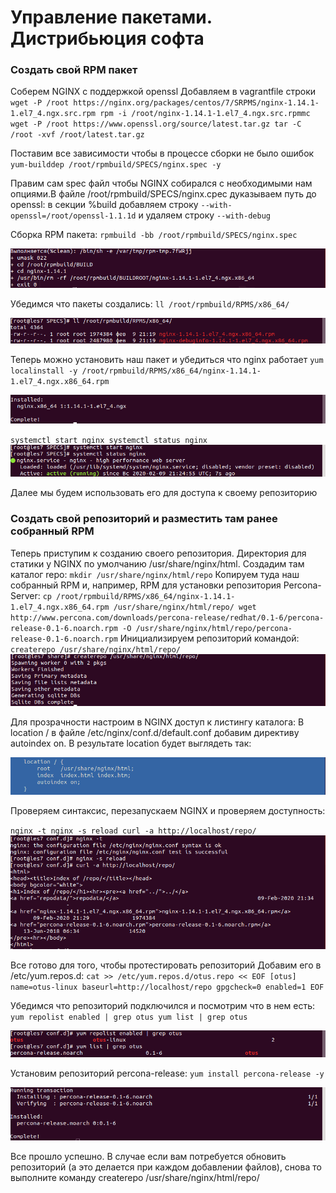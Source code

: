 # **Управление пакетами. Дистрибьюция софта**
### **Создать свой RPM пакет**

Соберем NGINX с поддержкой openssl
Добавляем в vagrantfile строки
``
wget -P /root https://nginx.org/packages/centos/7/SRPMS/nginx-1.14.1-1.el7_4.ngx.src.rpm
rpm -i /root/nginx-1.14.1-1.el7_4.ngx.src.rpmmc
wget -P /root https://www.openssl.org/source/latest.tar.gz
tar -C /root -xvf /root/latest.tar.gz
``

Поставим все зависимости чтобы в процессе сборки не было ошибок
``
yum-builddep /root/rpmbuild/SPECS/nginx.spec -y
``

Правим сам spec файл чтобы NGINX собирался с необходимыми нам
опциями.В файле /root/rpmbuild/SPECS/nginx.cpec дуказываем путь до openssl:
в секции %build добавляем строку
``
--with-openssl=/root/openssl-1.1.1d
``
и удаляем строку 
``
--with-debug
``

Сборка RPM пакета:
``
rpmbuild -bb /root/rpmbuild/SPECS/nginx.spec
``

![network](https://github.com/vasiliev-an/lesson_7/blob/master/img/1.png)


Убедимся что пакеты создались:
``
ll /root/rpmbuild/RPMS/x86_64/
``

![network](https://github.com/vasiliev-an/lesson_7/blob/master/img/2.png)


Теперь можно установить наш пакет и убедиться что nginx работает
``
yum localinstall -y /root/rpmbuild/RPMS/x86_64/nginx-1.14.1-1.el7_4.ngx.x86_64.rpm
``

![network](https://github.com/vasiliev-an/lesson_7/blob/master/img/3.png)

``
systemctl start nginx
systemctl status nginx
``
![network](https://github.com/vasiliev-an/lesson_7/blob/master/img/4.png)

Далее мы будем использовать его для доступа к своему репозиторию


### **Создать свой репозиторий и разместить там ранее собранный RPM**

Теперь приступим к созданию своего репозитория. Директория для статики у NGINX по умолчанию /usr/share/nginx/html. Создадим там каталог repo:
``
mkdir /usr/share/nginx/html/repo
``
Копируем туда наш собранный RPM и, например, RPM для установки репозитория Percona-Server:
``
cp /root/rpmbuild/RPMS/x86_64/nginx-1.14.1-1.el7_4.ngx.x86_64.rpm /usr/share/nginx/html/repo/
wget http://www.percona.com/downloads/percona-release/redhat/0.1-6/percona-release-0.1-6.noarch.rpm -O /usr/share/nginx/html/repo/percona-release-0.1-6.noarch.rpm
``
Инициализируем репозиторий командой:
``
createrepo /usr/share/nginx/html/repo/
``
![network](https://github.com/vasiliev-an/lesson_7/blob/master/img/5.png)

Для прозрачности настроим в NGINX доступ к листингу каталога:
В location / в файле /etc/nginx/conf.d/default.conf добавим директиву autoindex on. В результате location будет выглядеть так:

![network](https://github.com/vasiliev-an/lesson_7/blob/master/img/6.png)

Проверяем синтаксис, перезапускаем NGINX и проверяем доступность:

``
nginx -t
nginx -s reload
curl -a http://localhost/repo/
``
![network](https://github.com/vasiliev-an/lesson_7/blob/master/img/7.png)

Все готово для того, чтобы протестировать репозиторий
Добавим его в /etc/yum.repos.d:
``
cat >> /etc/yum.repos.d/otus.repo << EOF
[otus]
name=otus-linux
baseurl=http://localhost/repo
gpgcheck=0
enabled=1
EOF
``

Убедимся что репозиторий подключился и посмотрим что в нем есть:
``
yum repolist enabled | grep otus
 yum list | grep otus
``

![network](https://github.com/vasiliev-an/lesson_7/blob/master/img/8.png)

Установим репозиторий percona-release:
``
yum install percona-release -y
``

![network](https://github.com/vasiliev-an/lesson_7/blob/master/img/9.png)

Все прошло успешно. В случае если вам потребуется обновить репозиторий (а это
делается при каждом добавлении файлов), снова то выполните команду createrepo
/usr/share/nginx/html/repo/
